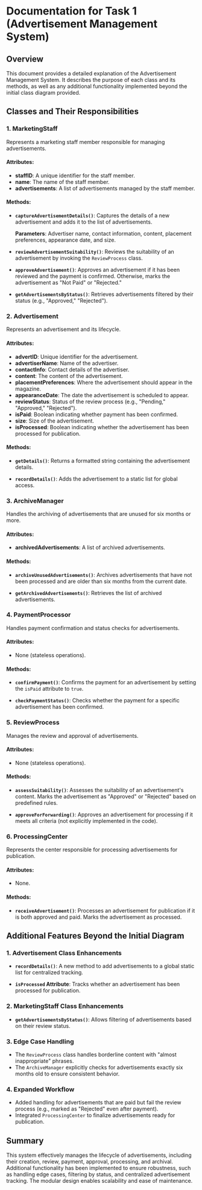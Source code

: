 # Documentation for Task 1 (Advertisement Management System)

## Overview

This document provides a detailed explanation of the Advertisement Management System. It describes the purpose of each class and its methods, as well as any additional functionality implemented beyond the initial class diagram provided.

## Classes and Their Responsibilities

### 1. MarketingStaff

Represents a marketing staff member responsible for managing advertisements.

#### Attributes:

- **staffID**: A unique identifier for the staff member.
- **name**: The name of the staff member.
- **advertisements**: A list of advertisements managed by the staff member.

#### Methods:

- **`captureAdvertisementDetails()`**:
  Captures the details of a new advertisement and adds it to the list of advertisements.
  
  **Parameters**: Advertiser name, contact information, content, placement preferences, appearance date, and size.

- **`reviewAdvertisementSuitability()`**:
  Reviews the suitability of an advertisement by invoking the `ReviewProcess` class.

- **`approveAdvertisement()`**:
  Approves an advertisement if it has been reviewed and the payment is confirmed. Otherwise, marks the advertisement as "Not Paid" or "Rejected."

- **`getAdvertisementsByStatus()`**:
  Retrieves advertisements filtered by their status (e.g., "Approved," "Rejected").

### 2. Advertisement

Represents an advertisement and its lifecycle.

#### Attributes:

- **advertID**: Unique identifier for the advertisement.
- **advertiserName**: Name of the advertiser.
- **contactInfo**: Contact details of the advertiser.
- **content**: The content of the advertisement.
- **placementPreferences**: Where the advertisement should appear in the magazine.
- **appearanceDate**: The date the advertisement is scheduled to appear.
- **reviewStatus**: Status of the review process (e.g., "Pending," "Approved," "Rejected").
- **isPaid**: Boolean indicating whether payment has been confirmed.
- **size**: Size of the advertisement.
- **isProcessed**: Boolean indicating whether the advertisement has been processed for publication.

#### Methods:

- **`getDetails()`**:
  Returns a formatted string containing the advertisement details.

- **`recordDetails()`**:
  Adds the advertisement to a static list for global access.

### 3. ArchiveManager

Handles the archiving of advertisements that are unused for six months or more.

#### Attributes:

- **archivedAdvertisements**: A list of archived advertisements.

#### Methods:

- **`archiveUnusedAdvertisements()`**:
  Archives advertisements that have not been processed and are older than six months from the current date.

- **`getArchivedAdvertisements()`**:
  Retrieves the list of archived advertisements.

### 4. PaymentProcessor

Handles payment confirmation and status checks for advertisements.

#### Attributes:

- None (stateless operations).

#### Methods:

- **`confirmPayment()`**:
  Confirms the payment for an advertisement by setting the `isPaid` attribute to `true`.

- **`checkPaymentStatus()`**:
  Checks whether the payment for a specific advertisement has been confirmed.

### 5. ReviewProcess

Manages the review and approval of advertisements.

#### Attributes:

- None (stateless operations).

#### Methods:

- **`assessSuitability()`**:
  Assesses the suitability of an advertisement's content. Marks the advertisement as "Approved" or "Rejected" based on predefined rules.

- **`approveForForwarding()`**:
  Approves an advertisement for processing if it meets all criteria (not explicitly implemented in the code).

### 6. ProcessingCenter

Represents the center responsible for processing advertisements for publication.

#### Attributes:

- None.

#### Methods:

- **`receiveAdvertisement()`**:
  Processes an advertisement for publication if it is both approved and paid. Marks the advertisement as processed.

## Additional Features Beyond the Initial Diagram

### 1. Advertisement Class Enhancements

- **`recordDetails()`**:
  A new method to add advertisements to a global static list for centralized tracking.

- **`isProcessed` Attribute**:
  Tracks whether an advertisement has been processed for publication.

### 2. MarketingStaff Class Enhancements

- **`getAdvertisementsByStatus()`**:
  Allows filtering of advertisements based on their review status.

### 3. Edge Case Handling

- The `ReviewProcess` class handles borderline content with "almost inappropriate" phrases.
- The `ArchiveManager` explicitly checks for advertisements exactly six months old to ensure consistent behavior.

### 4. Expanded Workflow

- Added handling for advertisements that are paid but fail the review process (e.g., marked as "Rejected" even after payment).
- Integrated `ProcessingCenter` to finalize advertisements ready for publication.

## Summary

This system effectively manages the lifecycle of advertisements, including their creation, review, payment, approval, processing, and archival. Additional functionality has been implemented to ensure robustness, such as handling edge cases, filtering by status, and centralized advertisement tracking. The modular design enables scalability and ease of maintenance.

